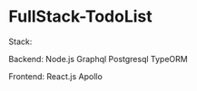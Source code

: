 # FullStack-TodoList
Stack:

Backend:
Node.js
Graphql
Postgresql 
TypeORM

Frontend:
React.js
Apollo
